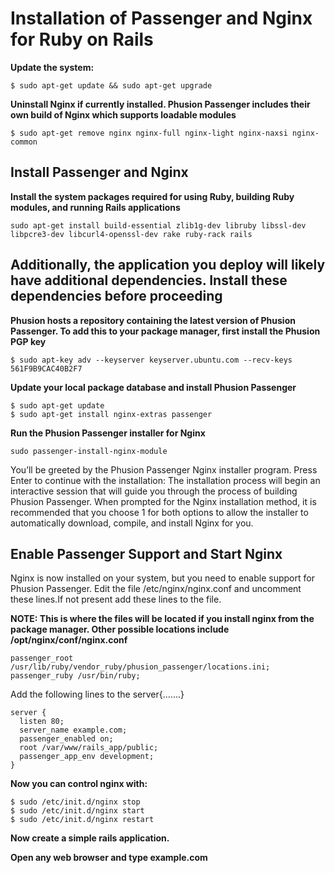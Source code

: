 **Installation of Passenger and Nginx for Ruby on Rails**
=====================================================

**Update the system:**
```
$ sudo apt-get update && sudo apt-get upgrade
```
**Uninstall Nginx if currently installed. Phusion Passenger includes their own build of Nginx which supports loadable modules**

```
$ sudo apt-get remove nginx nginx-full nginx-light nginx-naxsi nginx-common
```

Install Passenger and Nginx
---------------------------

**Install the system packages required for using Ruby, building Ruby modules, and running Rails applications**

```
sudo apt-get install build-essential zlib1g-dev libruby libssl-dev libpcre3-dev libcurl4-openssl-dev rake ruby-rack rails
```

**Additionally, the application you deploy will likely have additional dependencies. Install these dependencies before proceeding**
------------------------------------------------------------------------

**Phusion hosts a repository containing the latest version of Phusion Passenger. To add this to your package manager, first install the Phusion PGP key** 

```
$ sudo apt-key adv --keyserver keyserver.ubuntu.com --recv-keys 561F9B9CAC40B2F7
```

**Update your local package database and install Phusion Passenger**
```
$ sudo apt-get update
$ sudo apt-get install nginx-extras passenger
```

**Run the Phusion Passenger installer for Nginx**
```
sudo passenger-install-nginx-module
```

You’ll be greeted by the Phusion Passenger Nginx installer program. Press Enter to continue with the installation:
The installation process will begin an interactive session that will guide you through the process of building Phusion Passenger. When prompted for the Nginx installation method, it is recommended that you choose 1 for both options to allow the installer to automatically download, compile, and install Nginx for you.


Enable Passenger Support and Start Nginx
----------------------------------------

Nginx is now installed on your system, but you need to enable support for Phusion Passenger. Edit the file /etc/nginx/nginx.conf and uncomment these lines.If not present add these lines to the file.

**NOTE: This is where the files will be located if you install nginx from the package manager. Other possible locations include /opt/nginx/conf/nginx.conf**

```
passenger_root /usr/lib/ruby/vendor_ruby/phusion_passenger/locations.ini;
passenger_ruby /usr/bin/ruby;
```

Add the following lines to the server{.......}

```
server {
  listen 80;
  server_name example.com;
  passenger_enabled on;
  root /var/www/rails_app/public;
  passenger_app_env development;
}
```


**Now you can control nginx with:**
```
$ sudo /etc/init.d/nginx stop 
$ sudo /etc/init.d/nginx start 
$ sudo /etc/init.d/nginx restart
```
**Now create a simple rails application.**

**Open any web browser and type example.com**

